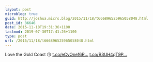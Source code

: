 ```yaml
---
layout: post
microblog: true
guid: http://joshua.micro.blog/2015/11/18/t666896525965058048.html
post_id: 36646
date: 2015-11-18T19:31:36+1100
lastmod: 2019-07-30T17:41:26+1100
type: post
url: /2015/11/18/t666896525965058048.html
---
```

Love the Gold Coast 😘 [t.co/eCvOnef6R...](https://t.co/eCvOnef6RY) [t.co/B3UH4qT9P...](https://t.co/B3UH4qT9Pp)
